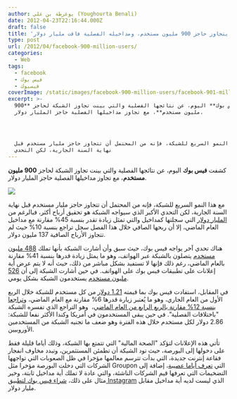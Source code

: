 ```yaml
---
author: يوغرطة بن علي (Youghourta Benali)
date: 2012-04-23T22:16:44.000Z
draft: false
title: 'فيس بوك يتجاوز حاجز 900 مليون مستخدم، ومداخيله الفصلية فاقت مليار دولار  '
type: post
url: /2012/04/facebook-900-million-users/
categories:
  - Web
tags:
  - facebook
  - فيس بوك
  - فيسبوك
coverImage: /static/images/facebook-900-million-users/facebook-901-million-users.png
excerpt: >-
  كشفت **فيس بوك** اليوم، عن نتائجها الفصلية والتي بينت تجاوز الشبكة لحاجز **900
  مليون مستخدم**، مع تجاوز مداخيلها الفصلية حاجز المليار دولار.




  مع هذا النمو السريع للشبكة، فإنه من المحتمل أن تتجاوز حاجز مليار مستخدم قبل
  نهاية السنة الجارية، لكن التحدي
---
```

كشفت **فيس بوك** اليوم، عن نتائجها الفصلية والتي بينت تجاوز الشبكة لحاجز **900 مليون مستخدم**، مع تجاوز مداخيلها الفصلية حاجز المليار دولار.

![](/static/images/facebook-900-million-users/facebook-901-million-users.png)

مع هذا النمو السريع للشبكة، فإنه من المحتمل أن تتجاوز حاجز مليار مستخدم قبل نهاية السنة الجارية، لكن التحدي الأكبر الذي سيواجه الشبكة هو تحقيق أرباح أكثر، فبالرغم من [المليار دولار](http://www.businessinsider.com/live-facebook-q1-revenues-profits-down-2012-4) التي سجلتها كمداخيل والتي تمثل زيادة تقدر بنسبة 45% مقارنة مع مداخيل العام الماضي، إلا أن ربحها الصافي خلال هذا الفصل سجل تراجع بنسبة 10% حيث لم تتجاوز الأرباح الصافية 137 مليون دولار.

هناك تحدي آخر يواجه فيس بوك، حيث سبق وأن أشارت الشبكة بأنها تملك [488 مليون مستخدم](http://www.sec.gov/Archives/edgar/data/1326801/000119312512175673/d287954ds1a.htm) يتصلون بالشبكة عبر الهواتف، وهو ما يمثل زيادة قدرها بنسبة 41% مقارنة بالعام الماضي، رغم ذلك فإنها لا تستفيد بشكل مباشر من ذلك، حيث أنه لا يتم عرض أية إعلانات على تطبيقات فيس بوك على الهواتف. في حين أشارت الشبكة إلى أن [526 مليون مستخدم](http://www.mercurynews.com/business/ci\_20461690/facebook-says-now-has-900-million-monthly-users?source=rss\&cid=dlvr.it) يستخدمون الشبكة بشكل يومي.

في المقابل، استفادت فيس بوك بما قيمته [1.21 دولار](http://www.lemonde.fr/technologies/article/2012/04/23/le-chiffre-d-affaires-trimestriel-de-facebook-passe-le-cap-du-milliard-de-dollars\_1690171\_651865.html) من كل مستخدم للشبكة خلال الربع الأول من العام الجاري، وهو ما يُعتبر زيارة قدرها 6% مقارنة مع العام الماضي، و[تراجعا بنسبة 12% مقارنة بالربع الرابع من العام الماضي](http://www.reuters.com/article/2012/04/23/us-facebook-idUSBRE83M1AZ20120423)،  وهو التراجع الذي تفسره الشبكة "باختلافات الفصلية". في حين يبقى المستخدمون في أمريكا وكندا الأكثر نفعا للشبكة: 2.86 دولار لكل مستخدم خلال هذه الفترة وهو ضعف ما تجنيه الشبكة من المستخدمين الأوروبيين.

تأتي هذه الإعلانات لتؤكد "الصحة المالية" التي تتمتع بها الشبكة، وذلك أياما قليلة فقط على دخولها إلى البورصة، حيث تود الشبكة أن تطمئن المستثمرين، وتبدد مخاوف انفجار فقاعة إنترنت جديدة، التي بدأت تترسم معالمها مؤخرا في ظل الصعوبات التي تواجهها الشركات التي دخلت البورصة مؤخرا مثل Groupon التي [تعرف أياما عصيبة](https://www.it-scoop.com/2012/04/groupon-falling-down/)، إضافة إلى التضخيمات التي تعرفها قيم الشركات الناشئة، والتي عادة لا تملك أية مداخيل ثابتة، وخير مثال على ذلك، [شراء فيس بوك لتطبيق Instagram](https://www.it-scoop.com/2012/04/facebook-instagram/) الذي ليست لديه أية مداخيل مقابل مليار دولار.
